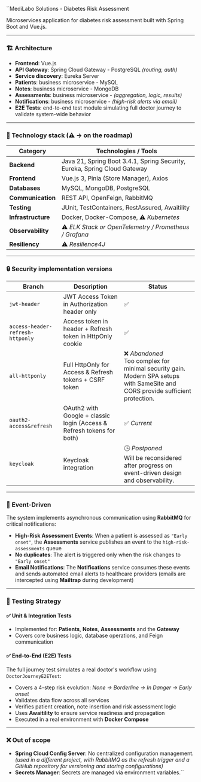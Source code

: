 ``MediLabo Solutions - Diabetes Risk Assessment

Microservices application for diabetes risk assessment built with Spring Boot and Vue.js.

---

### 🏗️ Architecture

- **Frontend**: Vue.js
- **API Gateway**: Spring Cloud Gateway - PostgreSQL *(routing, auth)*
- **Service discovery**: Eureka Server
- **Patients**: business microservice - MySQL
- **Notes**: business microservice - MongoDB
- **Assessments**: business microservice - *(aggregation, logic, results)*
- **Notifications**: business microservice - *(high-risk alerts via email)*
- **E2E Tests**: end-to-end test module simulating full doctor journey to validate system-wide behavior

---

### 🧰 Technology stack  (⚠️ → on the roadmap)

| Category         | Technologies / Tools                                                      |
|------------------|---------------------------------------------------------------------------|
| **Backend**      | Java 21, Spring Boot 3.4.1, Spring Security, Eureka, Spring Cloud Gateway |
| **Frontend**     | Vue.js 3, Pinia (Store Manager), Axios                                    |
| **Databases**    | MySQL, MongoDB, PostgreSQL                                                |
| **Communication**| REST API, OpenFeign, RabbitMQ                                             |
| **Testing**      | JUnit, TestContainers, RestAssured, Awaitility                            |
| **Infrastructure**| Docker, Docker-Compose, ⚠️ *Kubernetes*                                   |
| **Observability**| ⚠️ *ELK Stack or OpenTelemetry / Prometheus / Grafana*                    |
| **Resiliency**   | ⚠️ *Resilience4J*                                                         |

---

### 🔒 Security implementation versions

| Branch | Description | Status |
|--------|-------------|--------|
| `jwt-header` | JWT Access Token in Authorization header only | ✅ |
| `access-header-refresh-httponly` | Access token in header + Refresh token in HttpOnly cookie | ✅ |
| `all-httponly` | Full HttpOnly for Access & Refresh tokens + CSRF token | ❌ *Abandoned*<br/>Too complex for minimal security gain. Modern SPA setups with SameSite and CORS provide sufficient protection. |
| `oauth2-access&refresh` | OAuth2 with Google + classic login (Access & Refresh tokens for both) | ✅ *Current* |
| `keycloak` | Keycloak integration | 🕒 *Postponed*<br/>Will be reconsidered after progress on event-driven design and observability. |

---

### 🔔 Event-Driven

The system implements asynchronous communication using **RabbitMQ** for critical notifications:

- **High-Risk Assessment Events**: When a patient is assessed as `"Early onset"`, the **Assessments** service publishes an event to the `high-risk-assessments` queue
- **No duplicates**: The alert is triggered only when the risk changes to `"Early onset"`
- **Email Notifications**: The **Notifications** service consumes these events and sends automated email alerts to healthcare providers (emails are intercepted using **Mailtrap** during development)

---

### 🧪 Testing Strategy

#### ✅ Unit & Integration Tests

- Implemented for: **Patients**, **Notes**, **Assessments** and the **Gateway**
- Covers core business logic, database operations, and Feign communication

#### ✅ End-to-End (E2E) Tests

The full journey test simulates a real doctor's workflow using `DoctorJourneyE2ETest`:
- Covers a 4-step risk evolution: *None → Borderline → In Danger → Early onset*
- Validates data flow across all services
- Verifies patient creation, note insertion and risk assessment logic
- Uses **Awaitility** to ensure service readiness and propagation
- Executed in a real environment with **Docker Compose**


---

### ❌ Out of scope

- **Spring Cloud Config Server**: No centralized configuration management. *(used in a different project, with RabbitMQ as the refresh trigger and a GitHub repository for versioning and storing configurations)*
- **Secrets Manager**: Secrets are managed via environment variables.``